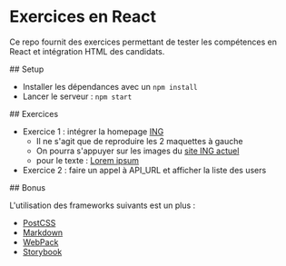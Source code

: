 # Exercices en React

Ce repo fournit des exercices permettant de tester les compétences en React et intégration HTML des candidats.

## Setup

- Installer les dépendances avec un `npm install`
- Lancer le serveur : `npm start`

## Exercices

- Exercice 1 : intégrer la homepage [ING](https://www.figma.com/file/0FqZEh0fBmnQNN7kMTRZCP/Refonte-Web-Site-MKT?node-id=3%3A0)
  - Il ne s'agit que de reproduire les 2 maquettes à gauche
  - On pourra s'appuyer sur les images du [site ING actuel](https://www.ing.fr/)
  - pour le texte : [Lorem ipsum](https://www.lipsum.com/)
- Exercice 2 : faire un appel à API_URL et afficher la liste des users

## Bonus

L'utilisation des frameworks suivants est un plus :

- [PostCSS](https://postcss.org/)
- [Markdown](https://www.markdownguide.org/)
- [WebPack](https://webpack.js.org/)
- [Storybook](https://storybook.js.org/)
